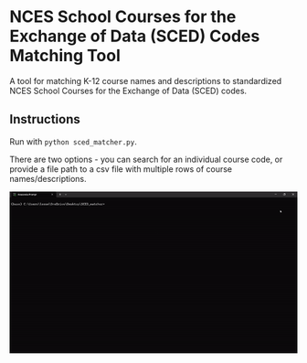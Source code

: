 # NCES School Courses for the Exchange of Data (SCED) Codes Matching Tool
A tool for matching K-12 course names and descriptions to standardized NCES School Courses for the Exchange of Data (SCED) codes.

## Instructions
Run with ```python sced_matcher.py```.

There are two options - you can search for an individual course code, or provide a file path to a csv file with multiple rows of course names/descriptions.

![til](./misc/demo_gif.gif)
